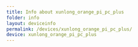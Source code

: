 ```yaml
---
title: Info about xunlong_orange_pi_pc_plus
folder: info
layout: deviceinfo
permalink: /devices/xunlong_orange_pi_pc_plus/
device: xunlong_orange_pi_pc_plus
---
```

